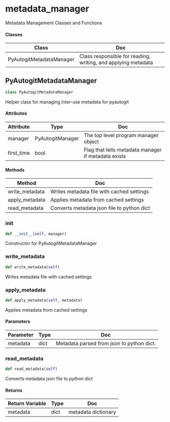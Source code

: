 # metadata_manager

Metadata Management Classes and Functions




#### Classes

 Class  | Doc
-----|-----
 PyAutogitMetadataManager | Class responsible for reading, writing, and applying metadata




## PyAutogitMetadataManager

```python
class PyAutogitMetadataManager
```

Helper class for managing inter-use metadata for pyautogit




#### Attributes

 Attribute  | Type  | Doc
-----|----------|-----
 manager  |  PyAutogitManager | The top level program manager object
 first_time  |  bool | Flag that tells metadata manager if metadata exists

#### Methods

 Method  | Doc
-----|-----
 write_metadata | Writes metadata file with cached settings
 apply_metadata | Applies metadata from cached settings
 read_metadata | Converts metadata json file to python dict




### __init__

```python
def __init__(self, manager)
```

Constructor for PyAutogitMetadataManager







### write_metadata

```python
def write_metadata(self)
```

Writes metadata file with cached settings







### apply_metadata

```python
def apply_metadata(self, metadata)
```

Applies metadata from cached settings




#### Parameters

 Parameter  | Type  | Doc
-----|----------|-----
 metadata  |  dict | Metadata parsed from json to python dict.





### read_metadata

```python
def read_metadata(self)
```

Converts metadata json file to python dict




#### Returns

 Return Variable  | Type  | Doc
-----|----------|-----
 metadata  |  dict | metadata dictionary









